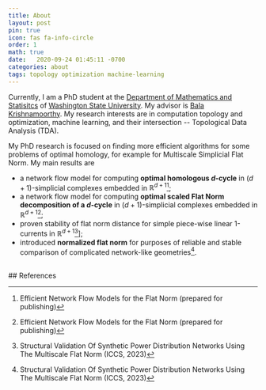 ```yaml
---
title: About
layout: post
pin: true
icon: fas fa-info-circle
order: 1
math: true 
date:   2020-09-24 01:45:11 -0700
categories: about
tags: topology optimization machine-learning
---
```


Currently, I am a PhD student at the [Department of Mathematics and Statisitcs](https://www.math.wsu.edu/) of [Washington State University](https://www.wsu.edu/).
My advisor is [Bala Krishnamoorthy](http://www.math.wsu.edu/math/faculty/bkrishna).
My research interests are in computation topology and optimization, machine learning, and their intersection -- Topological Data Analysis (TDA).

My PhD research is focused on finding more efficient algorithms for some problems of optimal homology, for example for Multiscale Simplicial Flat Norm. My main results are 
* a network flow model for computing **optimal homologous $d$-cycle** in $(d + 1)$-simplicial complexes embedded in $\mathbb{R}^{d +1}$[^footnote];
* a network flow model for computing **optimal scaled Flat Norm decomposition of a $d$-cycle** in $(d + 1)$-simplicial complexes embedded in $\mathbb{R}^{d +1}$[^footnote];
* proven stability of flat norm distance for simple piece-wise linear 1-currents in $\mathbb{R}^{d +1}$[^fn-nth-2]]; 
* introduced **normalized flat norm** for purposes of reliable and stable comparison of complicated network-like geometries[^fn-nth-2]. 

<br>
## References

[^footnote]: Efficient Network Flow Models for the Flat Norm (prepared for publishing)

[^fn-nth-2]: Structural Validation Of Synthetic Power Distribution Networks Using The Multiscale Flat Norm (ICCS, 2023)

<!-- My favorite story (or stories) is the story of Alice's adventures in Wonderland and Through the Looking-Glass -->

<!-- > "Curiouser and curiouser." cried Alice[^footnote] -->

<!--
### A book quote
-->
<!-- "Alice's Adventures in Wonderland" and "Through the Looking-Glass" by Lewis Carroll
are my most favorite books.
I grow up with these stories, they left a deep impression on my,
and I am still enjoying them. -->


<!--
 ‘I dare say you haven’t had much practice,’ said the Queen. ‘When I was your age, I always did it for half-an-hour a day. Why, **sometimes I’ve believed as many as six impossible things before breakfast**.‘[^footnote]
-->
<!--
<br>
## References
[^footnote]: "Through the Looking-Glass" by Lewis Carroll
-->
